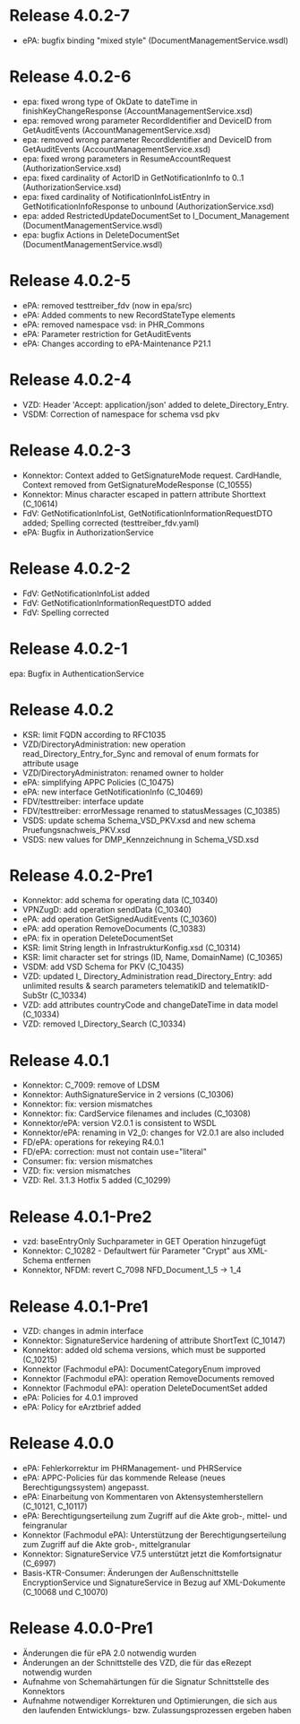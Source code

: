 # Release 4.0.2-7
- ePA: bugfix binding "mixed style" (DocumentManagementService.wsdl)


# Release 4.0.2-6
- epa: fixed wrong type of OkDate to dateTime in finishKeyChangeResponse (AccountManagementService.xsd)
 - epa: removed wrong parameter RecordIdentifier and DeviceID from GetAuditEvents (AccountManagementService.xsd)
 - epa: removed wrong parameter RecordIdentifier and DeviceID from GetAuditEvents (AccountManagementService.xsd)
 - epa: fixed wrong parameters in ResumeAccountRequest (AuthorizationService.xsd)
 - epa: fixed cardinality of ActorID in GetNotificationInfo to 0..1 (AuthorizationService.xsd)
 - epa: fixed cardinality of NotificationInfoListEntry in GetNotificationInfoResponse to unbound (AuthorizationService.xsd)
 - epa: added RestrictedUpdateDocumentSet to I_Document_Management (DocumentManagementService.wsdl)
 - epa: bugfix Actions in DeleteDocumentSet (DocumentManagementService.wsdl)


# Release 4.0.2-5
- ePA: removed testtreiber_fdv (now in epa/src)
 - ePA: Added comments to new RecordStateType elements
 - ePA: removed namespace vsd: in PHR_Commons
 - ePA: Parameter restriction for GetAuditEvents
 - ePA: Changes according to ePA-Maintenance P21.1


# Release 4.0.2-4
- VZD: Header 'Accept: application/json' added to delete_Directory_Entry.
 - VSDM: Correction of namespace for schema vsd pkv


# Release 4.0.2-3
- Konnektor: Context added to GetSignatureMode request. CardHandle, Context removed from GetSignatureModeResponse (C_10555)
- Konnektor: Minus character escaped in pattern attribute Shorttext (C_10614)
 - FdV: GetNotificationInfoList, GetNotificationInformationRequestDTO added; Spelling corrected (testtreiber_fdv.yaml)
 - ePA: Bugfix in AuthorizationService


# Release 4.0.2-2
- FdV: GetNotificationInfoList added
 - FdV: GetNotificationInformationRequestDTO added
 - FdV: Spelling corrected


# Release 4.0.2-1
epa: Bugfix in AuthenticationService

# Release 4.0.2
- KSR: limit FQDN according to RFC1035
 - VZD/DirectoryAdministration: new operation read_Directory_Entry_for_Sync and removal of enum formats for attribute usage
 - VZD/DirectoryAdministraton: renamed owner to holder
 - ePA: simplifying APPC Policies (C_10475)
 - ePA: new interface GetNotificationInfo (C_10469)
 - FDV/testtreiber: interface update
 - FDV/testtreiber: errorMessage renamed to statusMessages (C_10385)
 - VSDS: update schema Schema_VSD_PKV.xsd and new schema Pruefungsnachweis_PKV.xsd
 - VSDS: new values for DMP_Kennzeichnung in Schema_VSD.xsd


# Release 4.0.2-Pre1
- Konnektor: add schema for operating data (C_10340)
 - VPNZugD: add operation sendData (C_10340)
 - ePA: add operation GetSignedAuditEvents (C_10360)
 - ePA: add operation RemoveDocuments (C_10383)
 - ePA: fix in operation DeleteDocumentSet
 - KSR: limit String length in InfrastrukturKonfig.xsd (C_10314)
 - KSR: limit character set for strings (ID, Name, DomainName) (C_10365)
 - VSDM: add VSD Schema for PKV (C_10435)
 - VZD: updated I_ Directory_Administration read_Directory_Entry: add unlimited results & search parameters telematikID and telematikID-SubStr (C_10334)
 - VZD: add attributes countryCode and changeDateTime in data model (C_10334)
 - VZD: removed I_Directory_Search (C_10334)


# Release 4.0.1
- Konnektor: C_7009: remove of LDSM
 - Konnektor: AuthSignatureService in 2 versions (C_10306)
 - Konnektor: fix: version mismatches
 - Konnektor: fix: CardService filenames and includes (C_10308)
 - Konnektor/ePA: version V2.0.1 is consistent to WSDL
 - Konnektor/ePA: renaming in V2_0: changes for V2.0.1 are also included 
 - FD/ePA: operations for rekeying R4.0.1
 - FD/ePA: correction: <fault name="FaultMessage"> must not contain use="literal"
 - Consumer: fix: version mismatches
 - VZD: fix: version mismatches
 - VZD: Rel. 3.1.3 Hotfix 5 added (C_10299)


# Release 4.0.1-Pre2
- vzd: baseEntryOnly Suchparameter in GET Operation hinzugefügt
 - Konnektor: C_10282 - Defaultwert für Parameter "Crypt" aus XML-Schema entfernen
 - Konnektor, NFDM: revert C_7098 NFD_Document_1_5 -> 1_4


# Release 4.0.1-Pre1
- VZD: changes in admin interface
 - Konnektor: SignatureService hardening of attribute ShortText (C_10147)
 - Konnektor: added old schema versions, which must be supported (C_10215)
 - Konnektor (Fachmodul ePA): DocumentCategoryEnum improved
 - Konnektor (Fachmodul ePA): operation RemoveDocuments removed
 - Konnektor (Fachmodul ePA): operation DeleteDocumentSet added
 - ePA: Policies for 4.0.1 improved
 - ePA: Policy for eArztbrief added


# Release 4.0.0
- ePA: Fehlerkorrektur im PHRManagement- und PHRService
 - ePA: APPC-Policies für das kommende Release (neues Berechtigungssystem) angepasst.
 - ePA: Einarbeitung von Kommentaren von Aktensystemherstellern (C_10121, C_10117)
 - ePA: Berechtigungserteilung zum Zugriff auf die Akte grob-, mittel- und feingranular
 - Konnektor (Fachmodul ePA): Unterstützung der Berechtigungserteilung zum Zugriff auf die Akte grob-, mittelgranular
 - Konnektor: SignatureService V7.5 unterstützt jetzt die Komfortsignatur (C_6997)
 - Basis-KTR-Consumer: Änderungen der Außenschnittstelle EncryptionService und SignatureService in Bezug auf XML-Dokumente (C_10068 und C_10070)


# Release 4.0.0-Pre1
- Änderungen die für ePA 2.0 notwendig wurden 
- Änderungen an der Schnittstelle des VZD, die für das eRezept notwendig wurden 
- Aufnahme von Schemahärtungen für die Signatur Schnittstelle des Konnektors 
- Aufnahme notwendiger Korrekturen und Optimierungen, die sich aus den laufenden Entwicklungs- bzw. Zulassungsprozessen ergeben haben

